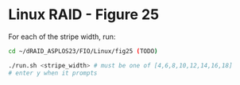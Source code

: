 # Linux RAID - Figure 25

For each of the stripe width, run:
```Bash
cd ~/dRAID_ASPLOS23/FIO/Linux/fig25 (TODO) 

./run.sh <stripe_width> # must be one of [4,6,8,10,12,14,16,18]
# enter y when it prompts 
```